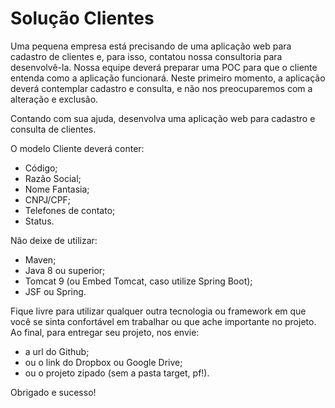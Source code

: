 # Solução Clientes
Uma pequena empresa está precisando de uma aplicação web para  cadastro de clientes e, para isso, contatou nossa consultoria para desenvolvê-la. Nossa equipe deverá preparar uma POC para que o cliente entenda como a  aplicação funcionará. Neste primeiro momento, a aplicação deverá contemplar  cadastro e consulta, e não nos preocuparemos com a alteração e exclusão.

Contando com sua ajuda, desenvolva uma aplicação web para cadastro e  consulta de clientes.  

O modelo Cliente deverá conter:
- Código;
- Razão Social;
- Nome Fantasia;
- CNPJ/CPF;
- Telefones de contato;
- Status.

Não deixe de utilizar:
- Maven;
- Java 8 ou superior;
- Tomcat 9 (ou Embed Tomcat, caso utilize Spring Boot);
- JSF ou Spring.

Fique livre para utilizar qualquer outra tecnologia ou framework em que  você se sinta confortável em trabalhar ou que ache importante no projeto. Ao final, para entregar seu projeto, nos envie:
- a url do Github;
- ou o link do Dropbox ou Google Drive;
- ou o projeto zipado (sem a pasta target, pf!).

Obrigado e sucesso!
